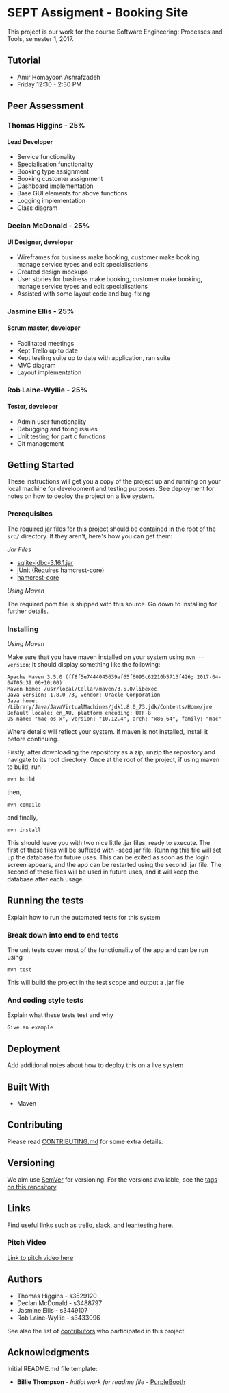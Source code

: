 # SEPT Assigment - Booking Site

This project is our work for the course Software Engineering: Processes and Tools, semester 1, 2017.

## Tutorial
- Amir Homayoon Ashrafzadeh
- Friday 12:30 - 2:30 PM

## Peer Assessment

### Thomas Higgins - 25%
#### Lead Developer
- Service functionality
- Specialisation functionality
- Booking type assignment
- Booking customer assignment
- Dashboard implementation
- Base GUI elements for above functions
- Logging implementation
- Class diagram

### Declan McDonald - 25%
#### UI Designer, developer
- Wireframes for business make booking, customer make booking, manage service types and edit specialisations
- Created design mockups
- User stories for business make booking, customer make booking, manage service types and edit specialisations
- Assisted with some layout code and bug-fixing

### Jasmine Ellis - 25%
#### Scrum master, developer
- Facilitated meetings
- Kept Trello up to date
- Kept testing suite up to date with application, ran suite
- MVC diagram
- Layout implementation

### Rob Laine-Wyllie - 25%
#### Tester, developer
- Admin user functionality
- Debugging and fixing issues
- Unit testing for part c functions
- Git management

## Getting Started

These instructions will get you a copy of the project up and running on your local machine for development and testing purposes. See deployment for notes on how to deploy the project on a live system.

### Prerequisites

The required jar files for this project should be contained in the root of the ```src/``` directory. If they aren't, here's how you can get them:

_Jar Files_

* [sqlite-jdbc-3.16.1.jar](https://bitbucket.org/xerial/sqlite-jdbc/downloads/sqlite-jdbc-3.16.1.jar)
* [jUnit](https://github.com/junit-team/junit4/wiki/Download-and-Install) 
    (Requires hamcrest-core)
* [hamcrest-core](http://search.maven.org/remotecontent?filepath=org/hamcrest/hamcrest-core/1.3/hamcrest-core-1.3.jar)

_Using Maven_

The required pom file is shipped with this source. Go down to installing for further details.

### Installing

_Using Maven_

Make sure that you have maven installed on your system using ```mvn --version```; It should display something like the following: 
```
Apache Maven 3.5.0 (ff8f5e7444045639af65f6095c62210b5713f426; 2017-04-04T05:39:06+10:00)
Maven home: /usr/local/Cellar/maven/3.5.0/libexec
Java version: 1.8.0_73, vendor: Oracle Corporation
Java home: /Library/Java/JavaVirtualMachines/jdk1.8.0_73.jdk/Contents/Home/jre
Default locale: en_AU, platform encoding: UTF-8
OS name: "mac os x", version: "10.12.4", arch: "x86_64", family: "mac"
``` 

Where details will reflect your system. If maven is not installed, install it before continuing.

Firstly, after downloading the repository as a zip, unzip the repository and navigate to its root directory.
Once at the root of the project, if using maven to build, run
```
mvn build
```
then,
```
mvn compile
```
and finally,
```
mvn install
```
This should leave you with two nice little .jar files, ready to execute. The first of these files will be suffixed with -seed.jar file. Running this file will set up the database for future uses. This can be exited as soon as the login screen appears, and the app can be restarted using the second .jar file. The second of these files will be used in future uses, and it will keep the database after each usage. 

## Running the tests

Explain how to run the automated tests for this system

### Break down into end to end tests

The unit tests cover most of the functionality of the app and can be run using
```
mvn test
```
This will build the project in the test scope and output a .jar file
### And coding style tests

Explain what these tests test and why

```
Give an example
```

## Deployment

Add additional notes about how to deploy this on a live system

## Built With
* Maven

## Contributing

Please read [CONTRIBUTING.md](https://github.com/s3529120/septsem12017/CONTRIBUTING.md) for some extra details.

## Versioning

We aim use [SemVer](http://semver.org/) for versioning. For the versions available, see the [tags on this repository](https://github.com/s3529120/septsem12017/tags). 

## Links

Find useful links such as [trello, slack, and leantesting here.](https://github.com/s3529120/URLs.md)

### Pitch Video
[Link to pitch video here](https://vimeo.com/219203264)

## Authors

* Thomas Higgins - s3529120
* Declan McDonald - s3488797
* Jasmine Ellis - s3449107
* Rob Laine-Wyllie - s3433096

See also the list of [contributors](https://github.com/s3529120/septsem12017/graphs/contributors) who participated in this project.

## Acknowledgments

Initial README.md file template: 
* **Billie Thompson** - *Initial work for readme file* - [PurpleBooth](https://github.com/PurpleBooth)
